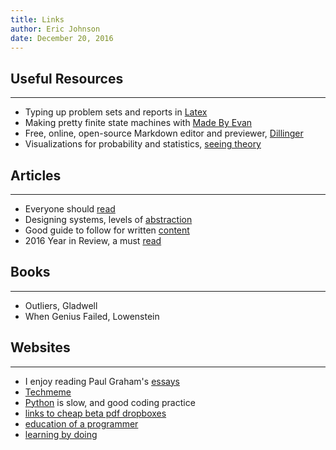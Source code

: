 ```yaml
---  
title: Links 
author: Eric Johnson  
date: December 20, 2016 
---  
```


## Useful Resources
***
* Typing up problem sets and reports in [Latex](http://www.overleaf.com/)
* Making pretty finite state machines with [Made By Evan](https://www.cefns.nau.edu/~edo/Classes/CS315_WWW/Tools/fsm.html)
* Free, online, open-source Markdown editor and previewer, [Dillinger](http://dillinger.io/)
* Visualizations for probability and statistics, [seeing theory](http://students.brown.edu/seeing-theory/index.html)

## Articles
***
* Everyone should [read](http://www.collaborativefund.com/blog/how-to-read/)
* Designing systems, levels of [abstraction](http://worrydream.com/LadderOfAbstraction/)
* Good guide to follow for written [content](http://programminghistorian.org/lessons/sustainable-authorship-in-plain-text-using-pandoc-and-markdown)
* 2016 Year in Review, a must [read](https://www.peakprosperity.com/blog/104753/2016-year-review)

## Books 
***
* Outliers, Gladwell
* When Genius Failed, Lowenstein

## Websites
***
* I enjoy reading Paul Graham's [essays](http://paulgraham.com/articles.html)
* [Techmeme](https://www.techmeme.com/)
* [Python](https://hackernoon.com/yes-python-is-slow-and-i-dont-care-13763980b5a1) is slow, and good coding practice 
* [links to cheap beta pdf dropboxes](https://twitter.com/cheapbeta/timelines/741291563431628803)
* [education of a programmer](https://hackernoon.com/education-of-a-programmer-aaecf2d35312)
* [learning by doing](https://dewanemutunga.com/learning-by-doing/)
